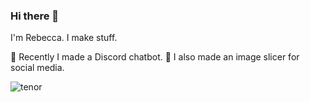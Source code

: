 ### Hi there 👋

I'm Rebecca. I make stuff.

🤖 Recently I made a Discord chatbot. 
💬 I also made an image slicer for social media.

![tenor](https://user-images.githubusercontent.com/14946531/126849928-b067d21b-567f-41e9-ab05-accf6b3d6e17.gif)


<!--
**rpopper7/rpopper7** is a ✨ _special_ ✨ repository because its `README.md` (this file) appears on your GitHub profile.

Here are some ideas to get you started:

- 🔭 I’m currently working on ...
- 🌱 I’m currently learning ...
- 👯 I’m looking to collaborate on ...
- 🤔 I’m looking for help with ...
- 💬 Ask me about ...
- 📫 How to reach me: ...
- 😄 Pronouns: ...
- ⚡ Fun fact: ...
-->
